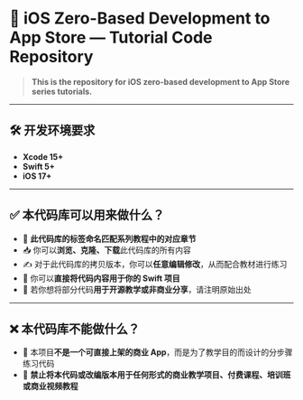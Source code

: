 # 📱 iOS Zero-Based Development to App Store — Tutorial Code Repository

> **This is the repository for iOS zero-based development to App Store series tutorials.**

---

## 🛠 开发环境要求

- **Xcode 15+**
- **Swift 5+**
- **iOS 17+**

---

## ✅ 本代码库可以用来做什么？

- 📌 **此代码库的标签命名匹配系列教程中的对应章节**
- 📥 你可以**浏览、克隆、下载**此代码库的所有内容
- ✍️ 对于此代码库的拷贝版本，你可以**任意编辑修改**，从而配合教材进行练习
- 🚀 你可以**直接将代码内容用于你的 Swift 项目**
- 📖 若你想将部分代码**用于开源教学或非商业分享**，请注明原始出处

---

## ❌ 本代码库**不能**做什么？

- 🚫 本项目**不是一个可直接上架的商业 App**，而是为了教学目的而设计的分步骤练习代码
- 🚫 **禁止将本代码或改编版本用于任何形式的商业教学项目、付费课程、培训班或商业视频教程**
